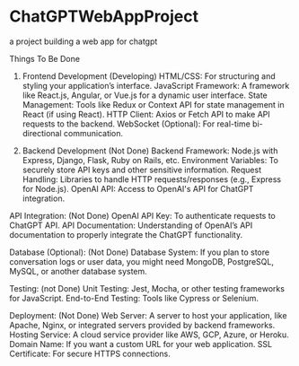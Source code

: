 # ChatGPTWebAppProject
 a project building a web app for chatgpt 

Things To Be Done

1. Frontend Development (Developing)
HTML/CSS: For structuring and styling your application’s interface.
JavaScript Framework: A framework like React.js, Angular, or Vue.js for a dynamic user interface.
State Management: Tools like Redux or Context API for state management in React (if using React).
HTTP Client: Axios or Fetch API to make API requests to the backend.
WebSocket (Optional): For real-time bi-directional communication.

2. Backend Development (Not Done)
Backend Framework: Node.js with Express, Django, Flask, Ruby on Rails, etc.
Environment Variables: To securely store API keys and other sensitive information.
Request Handling: Libraries to handle HTTP requests/responses (e.g., Express for Node.js).
OpenAI API: Access to OpenAI's API for ChatGPT integration.

API Integration:  (Not Done)
OpenAI API Key: To authenticate requests to ChatGPT API.
API Documentation: Understanding of OpenAI’s API documentation to properly integrate the ChatGPT functionality.

Database (Optional): (Not Done)
Database System: If you plan to store conversation logs or user data, you might need MongoDB, PostgreSQL, MySQL, or another database system.

Testing: (not Done)
Unit Testing: Jest, Mocha, or other testing frameworks for JavaScript.
End-to-End Testing: Tools like Cypress or Selenium.

Deployment:  (Not Done)
Web Server: A server to host your application, like Apache, Nginx, or integrated servers provided by backend frameworks.
Hosting Service: A cloud service provider like AWS, GCP, Azure, or Heroku.
Domain Name: If you want a custom URL for your web application.
SSL Certificate: For secure HTTPS connections.